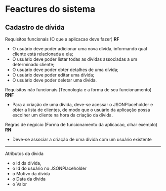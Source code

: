 # Feactures do sistema

## Cadastro de dívida

Requisitos funcionais (O que a aplicacao deve fazer)
**RF**
- O usuário deve poder adicionar uma nova dívida, informando qual cliente está relacionada a ela;
- O usuário deve poder listar todas as dívidas associadas a um determinado cliente;
- O usuário deve poder obter detalhes de uma dívida;
- O usuário deve poder editar uma dívida;
- O usuário deve poder deletar uma dívida.

Requisitos não funcionais (Tecnologia e a forma de seu funcionamento)
**RNF**
- Para a criação de uma dívida, deve-se acessar o JSONPlaceholder e obter a lista de clientes, de modo que o usuário da aplicação possa escolher um cliente na hora da criação da dívida.

Regras de negócio (Forma de funcionamento da aplicacao, olhar exemplo)
**RN**
- Deve-se associar a criação de uma divida com um usuário existente

---
Atributos da divida
- o Id da dívida,
- o Id do usuário no JSONPlaceholder
- o Motivo da dívida
- o Data da dívida
- o Valor